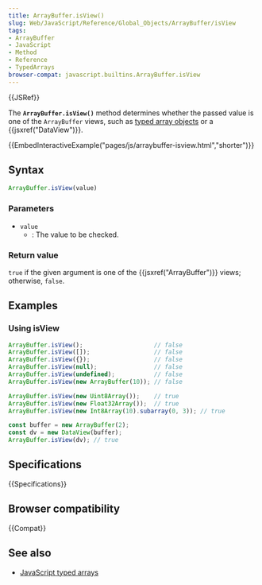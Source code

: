 ```yaml
---
title: ArrayBuffer.isView()
slug: Web/JavaScript/Reference/Global_Objects/ArrayBuffer/isView
tags:
- ArrayBuffer
- JavaScript
- Method
- Reference
- TypedArrays
browser-compat: javascript.builtins.ArrayBuffer.isView
---
```

{{JSRef}}

The **`ArrayBuffer.isView()`** method determines whether the passed value is one
of the `ArrayBuffer` views, such as
[typed array objects](/en-US/docs/Web/JavaScript/Reference/Global_Objects/TypedArray)
or a {{jsxref("DataView")}}.

{{EmbedInteractiveExample("pages/js/arraybuffer-isview.html","shorter")}}

## Syntax

```js
ArrayBuffer.isView(value)
```

### Parameters

*   `value`
    *   : The value to be checked.

### Return value

`true` if the given argument is one of the {{jsxref("ArrayBuffer")}}
views; otherwise, `false`.

## Examples

### Using isView

```js
ArrayBuffer.isView();                    // false
ArrayBuffer.isView([]);                  // false
ArrayBuffer.isView({});                  // false
ArrayBuffer.isView(null);                // false
ArrayBuffer.isView(undefined);           // false
ArrayBuffer.isView(new ArrayBuffer(10)); // false

ArrayBuffer.isView(new Uint8Array());    // true
ArrayBuffer.isView(new Float32Array());  // true
ArrayBuffer.isView(new Int8Array(10).subarray(0, 3)); // true

const buffer = new ArrayBuffer(2);
const dv = new DataView(buffer);
ArrayBuffer.isView(dv); // true
```

## Specifications

{{Specifications}}

## Browser compatibility

{{Compat}}

## See also

*   [JavaScript typed arrays](/en-US/docs/Web/JavaScript/Typed_arrays)
